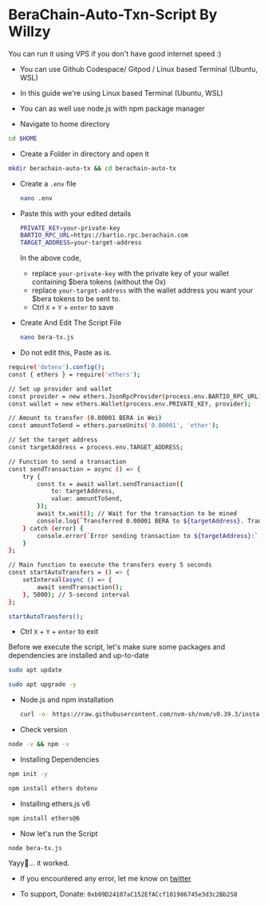 # BeraChain-Auto-Txn-Script By Willzy

You can run it using VPS if you don't have good internet speed :)
- You can use Github Codespace/ Gitpod / Linux based Terminal (Ubuntu, WSL)
- In this guide we're using Linux based Terminal (Ubuntu, WSL)
- You can as well use node.js with npm package manager

-  Navigate to home directory
  
```bash
cd $HOME
```
- Create a Folder in directory and open it
```bash
mkdir berachain-auto-tx && cd berachain-auto-tx
```
- Create a `.env` file
  ```bash
  nano .env
  ```
- Paste this with your edited details
  
    ```bash
  PRIVATE_KEY=your-private-key
  BARTIO_RPC_URL=https://bartio.rpc.berachain.com
  TARGET_ADDRESS=your-target-address
  ```
  In the above code,
  - replace ```your-private-key``` with the private key of your wallet containing $bera tokens (without the 0x)
  - replace ```your-target-address``` with the wallet address you want your $bera tokens to be sent to.
  - Ctrl `X` + `Y` + `enter` to save


- Create And Edit The Script File
  ```bash
  nano bera-tx.js
  ```
- Do not edit this, Paste as is.

```bash
require('dotenv').config();
const { ethers } = require('ethers');

// Set up provider and wallet
const provider = new ethers.JsonRpcProvider(process.env.BARTIO_RPC_URL);
const wallet = new ethers.Wallet(process.env.PRIVATE_KEY, provider);

// Amount to transfer (0.00001 BERA in Wei)
const amountToSend = ethers.parseUnits('0.00001', 'ether');

// Set the target address
const targetAddress = process.env.TARGET_ADDRESS;

// Function to send a transaction
const sendTransaction = async () => {
    try {
        const tx = await wallet.sendTransaction({
            to: targetAddress,
            value: amountToSend,
        });
        await tx.wait(); // Wait for the transaction to be mined
        console.log(`Transferred 0.00001 BERA to ${targetAddress}. Transaction Hash: ${tx.hash}`);
    } catch (error) {
        console.error(`Error sending transaction to ${targetAddress}:`, error);
    }
};

// Main function to execute the transfers every 5 seconds
const startAutoTransfers = () => {
    setInterval(async () => {
        await sendTransaction();
    }, 5000); // 5-second interval
};

startAutoTransfers();

```
- Ctrl `X` + `Y` + `enter` to exit

Before we execute the script, let's make sure some packages and dependencies are installed and up-to-date

```bash
sudo apt update
```
```bash
sudo apt upgrade -y
```
- Node.js and npm installation
  
  ```bash
  curl -o- https://raw.githubusercontent.com/nvm-sh/nvm/v0.39.3/install.sh | bash && export NVM_DIR="/usr/local/share/nvm"; [ -s "$NVM_DIR/nvm.sh" ] && \. "$NVM_DIR/nvm.sh"; [ -s "$NVM_DIR/bash_completion" ] && \. "$NVM_DIR/bash_completion"; source ~/.bashrc; nvm install --lts; nvm use --lts
  ```
- Check version 
```bash
node -v && npm -v
```
- Installing Dependencies 
```bash
npm init -y
``` 
```bash
npm install ethers dotenv
```
- Installing ethers.js v6
```bash
npm install ethers@6
```

- Now let's run the Script

```bash
node bera-tx.js
```

Yayy🤗... it worked.

- If you encountered any error, let me know on [twitter](https://x.com/willzydollarrzz)

- To support, Donate:
  `0xb09D24107aC152EfACcf101986745e3d3c2Bb258`
